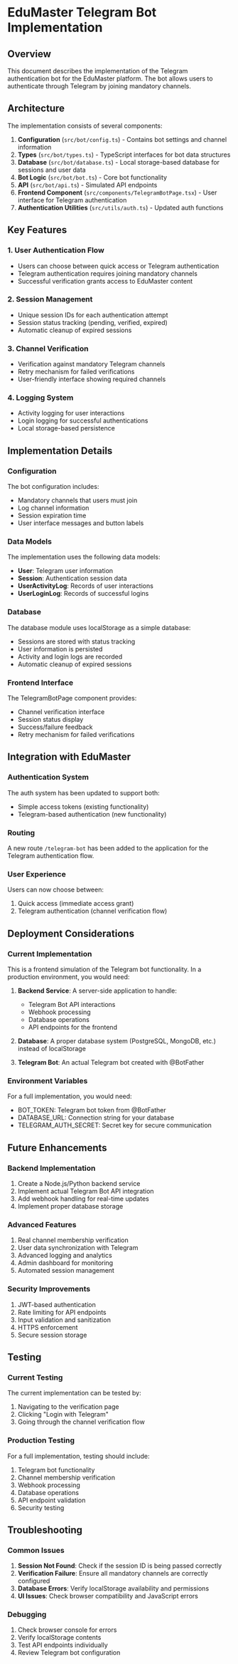 # EduMaster Telegram Bot Implementation

## Overview

This document describes the implementation of the Telegram authentication bot for the EduMaster platform. The bot allows users to authenticate through Telegram by joining mandatory channels.

## Architecture

The implementation consists of several components:

1. **Configuration** (`src/bot/config.ts`) - Contains bot settings and channel information
2. **Types** (`src/bot/types.ts`) - TypeScript interfaces for bot data structures
3. **Database** (`src/bot/database.ts`) - Local storage-based database for sessions and user data
4. **Bot Logic** (`src/bot/bot.ts`) - Core bot functionality
5. **API** (`src/bot/api.ts`) - Simulated API endpoints
6. **Frontend Component** (`src/components/TelegramBotPage.tsx`) - User interface for Telegram authentication
7. **Authentication Utilities** (`src/utils/auth.ts`) - Updated auth functions

## Key Features

### 1. User Authentication Flow
- Users can choose between quick access or Telegram authentication
- Telegram authentication requires joining mandatory channels
- Successful verification grants access to EduMaster content

### 2. Session Management
- Unique session IDs for each authentication attempt
- Session status tracking (pending, verified, expired)
- Automatic cleanup of expired sessions

### 3. Channel Verification
- Verification against mandatory Telegram channels
- Retry mechanism for failed verifications
- User-friendly interface showing required channels

### 4. Logging System
- Activity logging for user interactions
- Login logging for successful authentications
- Local storage-based persistence

## Implementation Details

### Configuration
The bot configuration includes:
- Mandatory channels that users must join
- Log channel information
- Session expiration time
- User interface messages and button labels

### Data Models
The implementation uses the following data models:
- **User**: Telegram user information
- **Session**: Authentication session data
- **UserActivityLog**: Records of user interactions
- **UserLoginLog**: Records of successful logins

### Database
The database module uses localStorage as a simple database:
- Sessions are stored with status tracking
- User information is persisted
- Activity and login logs are recorded
- Automatic cleanup of expired sessions

### Frontend Interface
The TelegramBotPage component provides:
- Channel verification interface
- Session status display
- Success/failure feedback
- Retry mechanism for failed verifications

## Integration with EduMaster

### Authentication System
The auth system has been updated to support both:
- Simple access tokens (existing functionality)
- Telegram-based authentication (new functionality)

### Routing
A new route `/telegram-bot` has been added to the application for the Telegram authentication flow.

### User Experience
Users can now choose between:
1. Quick access (immediate access grant)
2. Telegram authentication (channel verification flow)

## Deployment Considerations

### Current Implementation
This is a frontend simulation of the Telegram bot functionality. In a production environment, you would need:

1. **Backend Service**: A server-side application to handle:
   - Telegram Bot API interactions
   - Webhook processing
   - Database operations
   - API endpoints for the frontend

2. **Database**: A proper database system (PostgreSQL, MongoDB, etc.) instead of localStorage

3. **Telegram Bot**: An actual Telegram bot created with @BotFather

### Environment Variables
For a full implementation, you would need:
- BOT_TOKEN: Telegram bot token from @BotFather
- DATABASE_URL: Connection string for your database
- TELEGRAM_AUTH_SECRET: Secret key for secure communication

## Future Enhancements

### Backend Implementation
1. Create a Node.js/Python backend service
2. Implement actual Telegram Bot API integration
3. Add webhook handling for real-time updates
4. Implement proper database storage

### Advanced Features
1. Real channel membership verification
2. User data synchronization with Telegram
3. Advanced logging and analytics
4. Admin dashboard for monitoring
5. Automated session management

### Security Improvements
1. JWT-based authentication
2. Rate limiting for API endpoints
3. Input validation and sanitization
4. HTTPS enforcement
5. Secure session storage

## Testing

### Current Testing
The current implementation can be tested by:
1. Navigating to the verification page
2. Clicking "Login with Telegram"
3. Going through the channel verification flow

### Production Testing
For a full implementation, testing should include:
1. Telegram bot functionality
2. Channel membership verification
3. Webhook processing
4. Database operations
5. API endpoint validation
6. Security testing

## Troubleshooting

### Common Issues
1. **Session Not Found**: Check if the session ID is being passed correctly
2. **Verification Failure**: Ensure all mandatory channels are correctly configured
3. **Database Errors**: Verify localStorage availability and permissions
4. **UI Issues**: Check browser compatibility and JavaScript errors

### Debugging
1. Check browser console for errors
2. Verify localStorage contents
3. Test API endpoints individually
4. Review Telegram bot configuration